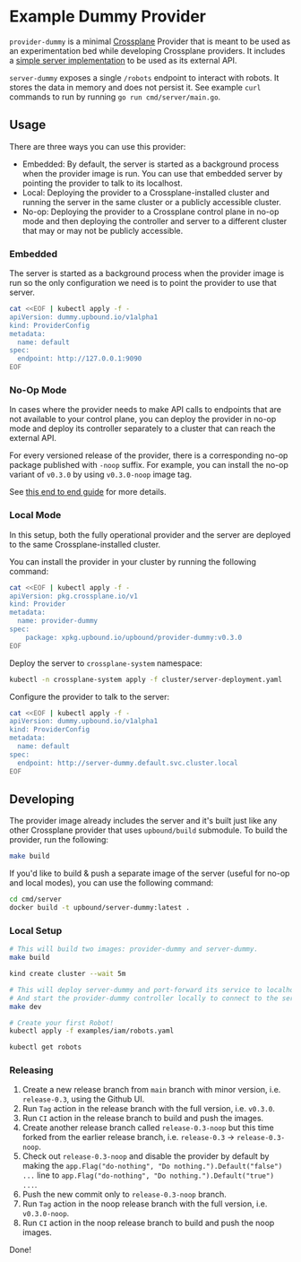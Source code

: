 # Example Dummy Provider

`provider-dummy` is a minimal [Crossplane](https://crossplane.io/) Provider
that is meant to be used as an experimentation bed while developing Crossplane
providers. It includes a [simple server implementation](cmd/server/main.go) to
be used as its external API.

`server-dummy` exposes a single `/robots` endpoint to interact with robots. It
stores the data in memory and does not persist it. See example `curl` commands
to run by running `go run cmd/server/main.go`.

## Usage

There are three ways you can use this provider:
* Embedded: By default, the server is started as a background process when the
  provider image is run. You can use that embedded server by pointing the provider
  to talk to its localhost.
* Local: Deploying the provider to a Crossplane-installed cluster and running the server
  in the same cluster or a publicly accessible cluster.
* No-op: Deploying the provider to a Crossplane control plane in no-op mode and then
  deploying the controller and server to a different cluster that may or may not
  be publicly accessible.

### Embedded

The server is started as a background process when the provider image is run so
the only configuration we need is to point the provider to use that server.

```bash
cat <<EOF | kubectl apply -f -
apiVersion: dummy.upbound.io/v1alpha1
kind: ProviderConfig
metadata:
  name: default
spec:
  endpoint: http://127.0.0.1:9090
EOF
```

### No-Op Mode

In cases where the provider needs to make API calls to endpoints that are not
available to your control plane, you can deploy the provider in no-op mode and
deploy its controller separately to a cluster that can reach the external API.

For every versioned release of the provider, there is a corresponding no-op
package published with `-noop` suffix. For example, you can install the no-op
variant of `v0.3.0` by using `v0.3.0-noop` image tag.

See [this end to end guide](https://docs.upbound.io/knowledge-base/byoc/) for
more details.

### Local Mode

In this setup, both the fully operational provider and the server are deployed
to the same Crossplane-installed cluster.

You can install the provider in your cluster by running the following command:
```bash
cat <<EOF | kubectl apply -f -
apiVersion: pkg.crossplane.io/v1
kind: Provider
metadata:
  name: provider-dummy
spec:
    package: xpkg.upbound.io/upbound/provider-dummy:v0.3.0
EOF
```

Deploy the server to `crossplane-system` namespace:
```bash
kubectl -n crossplane-system apply -f cluster/server-deployment.yaml
```

Configure the provider to talk to the server:
```bash
cat <<EOF | kubectl apply -f -
apiVersion: dummy.upbound.io/v1alpha1
kind: ProviderConfig
metadata:
  name: default
spec:
  endpoint: http://server-dummy.default.svc.cluster.local
EOF
```

## Developing

The provider image already includes the server and it's built just like any other
Crossplane provider that uses `upbound/build` submodule. To build the provider,
run the following:
```bash
make build
```

If you'd like to build & push a separate image of the server (useful for no-op
and local modes), you can use the following command:
```bash
cd cmd/server
docker build -t upbound/server-dummy:latest .
```

### Local Setup

```bash
# This will build two images: provider-dummy and server-dummy.
make build
```

```bash
kind create cluster --wait 5m
```

```bash
# This will deploy server-dummy and port-forward its service to localhost:9090.
# And start the provider-dummy controller locally to connect to the server.
make dev
```

```bash
# Create your first Robot!
kubectl apply -f examples/iam/robots.yaml
```

```bash
kubectl get robots
```

### Releasing

1. Create a new release branch from `main` branch with minor version, i.e. 
   `release-0.3`, using the Github UI.
2. Run `Tag` action in the release branch with the full version, i.e. `v0.3.0`.
3. Run `CI` action in the release branch to build and push the images.
4. Create another release branch called `release-0.3-noop` but this time forked
   from the earlier release branch, i.e. `release-0.3` -> `release-0.3-noop`.
5. Check out `release-0.3-noop` and disable the provider by default by making the
   `app.Flag("do-nothing", "Do nothing.").Default("false") ...` line to
    `app.Flag("do-nothing", "Do nothing.").Default("true") ...`.
6. Push the new commit only to `release-0.3-noop` branch.
7. Run `Tag` action in the noop release branch with the full version, i.e.
   `v0.3.0-noop`.
8. Run `CI` action in the noop release branch to build and push the noop images.

Done!